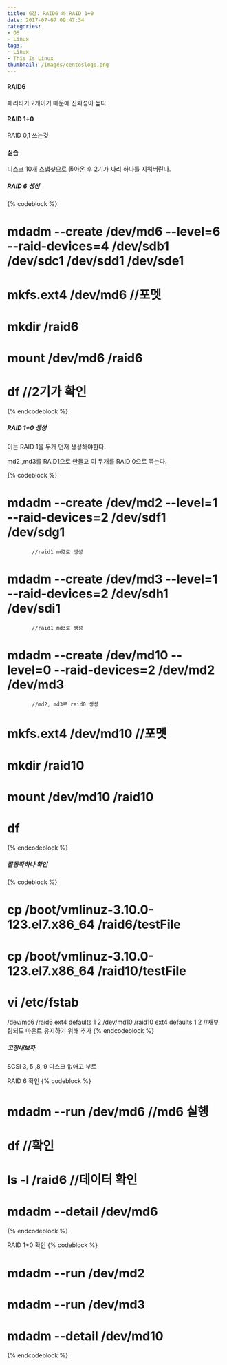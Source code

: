 ```yaml
---
title: 6장. RAID6 와 RAID 1+0
date: 2017-07-07 09:47:34
categories:
- OS
- Linux
tags:
- Linux
- This Is Linux
thumbnail: /images/centoslogo.png
---
```

#### RAID6
패리티가 2개이기 때문에 신뢰성이 높다

#### RAID 1+0
RAID 0,1 쓰는것

#### 실습
디스크 10개 스냅샷으로 돌아온 후 2기가 짜리 하나를 지워버린다.

##### RAID 6 생성

{% codeblock %}
# mdadm --create /dev/md6 --level=6 --raid-devices=4 /dev/sdb1 /dev/sdc1 /dev/sdd1 /dev/sde1

# mkfs.ext4 /dev/md6    //포멧

# mkdir /raid6

# mount /dev/md6 /raid6

# df    //2기가 확인
{% endcodeblock %}

##### RAID 1+0 생성

이는 RAID 1을 두개 먼저 생성해야한다.

md2 ,md3를 RAID1으로 만들고 이 두개를 RAID 0으로 묶는다.

{% codeblock %}
# mdadm --create /dev/md2 --level=1 --raid-devices=2 /dev/sdf1 /dev/sdg1    
            //raid1 md2로 생성

# mdadm --create /dev/md3 --level=1 --raid-devices=2 /dev/sdh1 /dev/sdi1    
            //raid1 md3로 생성

# mdadm --create /dev/md10 --level=0 --raid-devices=2 /dev/md2 /dev/md3   
            //md2, md3로 raid0 생성

# mkfs.ext4 /dev/md10   //포멧

# mkdir /raid10

# mount /dev/md10  /raid10

# df
{% endcodeblock %}


##### 잘동작하나 확인

{% codeblock %}
# cp /boot/vmlinuz-3.10.0-123.el7.x86_64 /raid6/testFile
# cp /boot/vmlinuz-3.10.0-123.el7.x86_64 /raid10/testFile

# vi /etc/fstab

/dev/md6    /raid6   ext4   defaults    1     2
/dev/md10   /raid10  ext4   defaults    1     2
//재부팅되도 마운트 유지하기 위해 추가
{% endcodeblock %}


##### 고장내보자
SCSI 3, 5 ,8, 9 디스크 없애고 부트

RAID 6 확인
{% codeblock %}
# mdadm --run /dev/md6    //md6 실행
# df //확인
# ls -l /raid6      //데이터 확인

# mdadm --detail /dev/md6
{% endcodeblock %}

RAID 1+0 확인
{% codeblock %}
# mdadm --run /dev/md2
# mdadm --run /dev/md3

# mdadm --detail /dev/md10
{% endcodeblock %}

